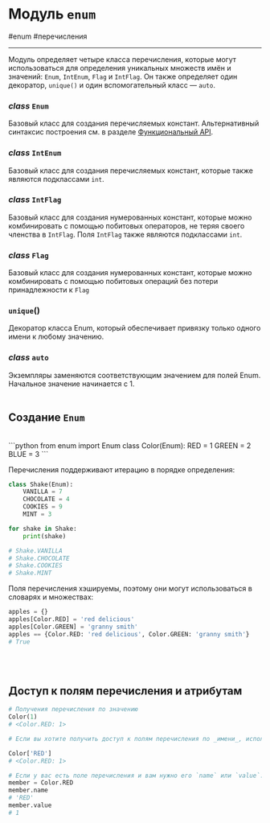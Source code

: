 # Модуль `enum`
#enum #перечисления
***

Модуль определяет четыре класса перечисления, которые могут использоваться для определения уникальных множеств имён и значений: `Enum`, `IntEnum`, `Flag` и `IntFlag`. Он также определяет один декоратор, `unique()` и один вспомогательный класс — `auto`.

### _class_ `Enum`
Базовый класс для создания перечисляемых констант. Альтернативный синтаксис построения см. в разделе [Функциональный API](https://digitology.tech/docs/python_3/library/enum.html#api).

### _class_ `IntEnum`
Базовый класс для создания перечисляемых констант, которые также являются подклассами `int`.

### _class_ `IntFlag`
Базовый класс для создания нумерованных констант, которые можно комбинировать с помощью побитовых операторов, не теряя своего членства в `IntFlag`. Поля `IntFlag` также являются подклассами `int`.

### _class_ `Flag`
Базовый класс для создания нумерованных констант, которые можно комбинировать с помощью побитовых операций без потери принадлежности к `Flag`

### `unique`()
Декоратор класса Enum, который обеспечивает привязку только одного имени к любому значению.

### _class_ `auto`
Экземпляры заменяются соответствующим значением для полей Enum. Начальное значение начинается с 1.
<br><br>
## Создание `Enum`
<br>
```python
from enum import Enum
class Color(Enum):
    RED = 1
    GREEN = 2
    BLUE = 3
```

Перечисления поддерживают итерацию в порядке определения:

```python
class Shake(Enum):
    VANILLA = 7
    CHOCOLATE = 4
    COOKIES = 9
    MINT = 3

for shake in Shake:
    print(shake)

# Shake.VANILLA
# Shake.CHOCOLATE
# Shake.COOKIES
# Shake.MINT
```

Поля перечисления хэшируемы, поэтому они могут использоваться в словарях и множествах:

```python
apples = {}
apples[Color.RED] = 'red delicious'
apples[Color.GREEN] = 'granny smith'
apples == {Color.RED: 'red delicious', Color.GREEN: 'granny smith'}
# True
```
<br><br>
## Доступ к полям перечисления и атрибутам
```python
# Получения перечисления по значению
Color(1)
# <Color.RED: 1>

# Если вы хотите получить доступ к полям перечисления по _имени_, используйте доступ к элементам:

Color['RED']
# <Color.RED: 1>

# Если у вас есть поле перечисления и вам нужно его `name` или `value`:
member = Color.RED
member.name
# 'RED'
member.value
# 1
```
